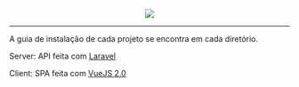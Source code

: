 <center>
	<img src="https://amarassist.com.br/img/logo-amar.png" />
</center>

---

A guia de instalação de cada projeto se encontra em cada diretório.

Server: API feita com [Laravel](https://laravel.com/ "Laravel")

Client: SPA feita com [VueJS 2.0](https://vuejs.org/ "VueJS 2.0")
